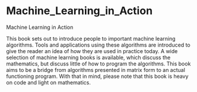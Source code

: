 # Machine_Learning_in_Action
Machine Learning in Action

This book sets out to introduce people to important machine learning algorithms.
Tools and applications using these algorithms are introduced to give the reader an
idea of how they are used in practice today. A wide selection of machine learning
books is available, which discuss the mathematics, but discuss little of how to program
the algorithms. This book aims to be a bridge from algorithms presented in matrix
form to an actual functioning program. With that in mind, please note that this book
is heavy on code and light on mathematics.
